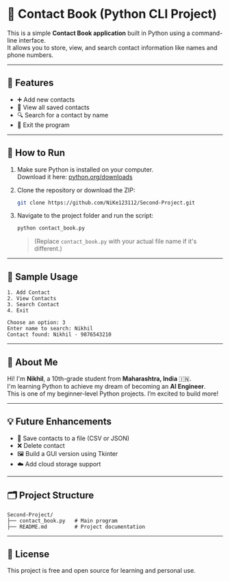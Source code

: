 # 📒 Contact Book (Python CLI Project)

This is a simple **Contact Book application** built in Python using a command-line interface.  
It allows you to store, view, and search contact information like names and phone numbers.

---

## 📌 Features

- ➕ Add new contacts
- 📜 View all saved contacts
- 🔍 Search for a contact by name
- 🚪 Exit the program

---

## 🚀 How to Run

1. Make sure Python is installed on your computer.  
   Download it here: [python.org/downloads](https://www.python.org/downloads)

2. Clone the repository or download the ZIP:
   ```bash
   git clone https://github.com/NiKe123112/Second-Project.git
   ```

3. Navigate to the project folder and run the script:
   ```bash
   python contact_book.py
   ```

   > (Replace `contact_book.py` with your actual file name if it's different.)

---

## 🧪 Sample Usage

```text
1. Add Contact
2. View Contacts
3. Search Contact
4. Exit

Choose an option: 3
Enter name to search: Nikhil
Contact found: Nikhil - 9876543210
```

---

## 🧒 About Me

Hi! I'm **Nikhil**, a 10th-grade student from **Maharashtra, India** 🇮🇳.  
I'm learning Python to achieve my dream of becoming an **AI Engineer**.  
This is one of my beginner-level Python projects. I’m excited to build more!

---

## 💡 Future Enhancements

- 📁 Save contacts to a file (CSV or JSON)
- ❌ Delete contact
- 🖼️ Build a GUI version using Tkinter
- ☁️ Add cloud storage support

---

## 🗂️ Project Structure

```plaintext
Second-Project/
├── contact_book.py   # Main program
├── README.md         # Project documentation
```

---

## 📃 License

This project is free and open source for learning and personal use.
